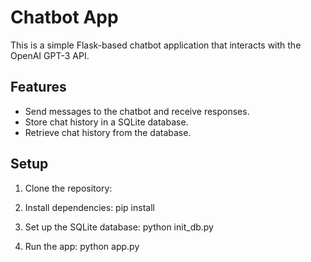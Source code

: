 # Chatbot App

This is a simple Flask-based chatbot application that interacts with the OpenAI GPT-3 API.

## Features

- Send messages to the chatbot and receive responses.
- Store chat history in a SQLite database.
- Retrieve chat history from the database.

## Setup

1. Clone the repository:

2. Install dependencies: pip install

3. Set up the SQLite database: python init_db.py

4. Run the app: python app.py

